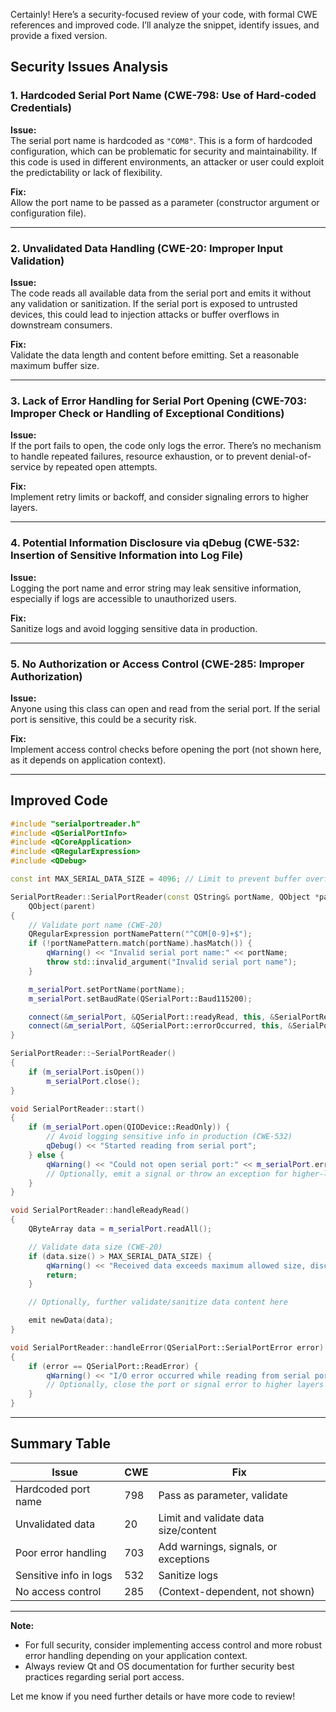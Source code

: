 Certainly! Here’s a security-focused review of your code, with formal CWE references and improved code. I’ll analyze the snippet, identify issues, and provide a fixed version.

## Security Issues Analysis

### 1. Hardcoded Serial Port Name (CWE-798: Use of Hard-coded Credentials)
**Issue:**  
The serial port name is hardcoded as `"COM8"`. This is a form of hardcoded configuration, which can be problematic for security and maintainability. If this code is used in different environments, an attacker or user could exploit the predictability or lack of flexibility.

**Fix:**  
Allow the port name to be passed as a parameter (constructor argument or configuration file).

---

### 2. Unvalidated Data Handling (CWE-20: Improper Input Validation)
**Issue:**  
The code reads all available data from the serial port and emits it without any validation or sanitization. If the serial port is exposed to untrusted devices, this could lead to injection attacks or buffer overflows in downstream consumers.

**Fix:**  
Validate the data length and content before emitting. Set a reasonable maximum buffer size.

---

### 3. Lack of Error Handling for Serial Port Opening (CWE-703: Improper Check or Handling of Exceptional Conditions)
**Issue:**  
If the port fails to open, the code only logs the error. There’s no mechanism to handle repeated failures, resource exhaustion, or to prevent denial-of-service by repeated open attempts.

**Fix:**  
Implement retry limits or backoff, and consider signaling errors to higher layers.

---

### 4. Potential Information Disclosure via qDebug (CWE-532: Insertion of Sensitive Information into Log File)
**Issue:**  
Logging the port name and error string may leak sensitive information, especially if logs are accessible to unauthorized users.

**Fix:**  
Sanitize logs and avoid logging sensitive data in production.

---

### 5. No Authorization or Access Control (CWE-285: Improper Authorization)
**Issue:**  
Anyone using this class can open and read from the serial port. If the serial port is sensitive, this could be a security risk.

**Fix:**  
Implement access control checks before opening the port (not shown here, as it depends on application context).

---

## Improved Code

```cpp
#include "serialportreader.h"
#include <QSerialPortInfo>
#include <QCoreApplication>
#include <QRegularExpression>
#include <QDebug>

const int MAX_SERIAL_DATA_SIZE = 4096; // Limit to prevent buffer overflow

SerialPortReader::SerialPortReader(const QString& portName, QObject *parent) :
    QObject(parent)
{
    // Validate port name (CWE-20)
    QRegularExpression portNamePattern("^COM[0-9]+$");
    if (!portNamePattern.match(portName).hasMatch()) {
        qWarning() << "Invalid serial port name:" << portName;
        throw std::invalid_argument("Invalid serial port name");
    }

    m_serialPort.setPortName(portName);
    m_serialPort.setBaudRate(QSerialPort::Baud115200);

    connect(&m_serialPort, &QSerialPort::readyRead, this, &SerialPortReader::handleReadyRead);
    connect(&m_serialPort, &QSerialPort::errorOccurred, this, &SerialPortReader::handleError);
}

SerialPortReader::~SerialPortReader()
{
    if (m_serialPort.isOpen())
        m_serialPort.close();
}

void SerialPortReader::start()
{
    if (m_serialPort.open(QIODevice::ReadOnly)) {
        // Avoid logging sensitive info in production (CWE-532)
        qDebug() << "Started reading from serial port";
    } else {
        qWarning() << "Could not open serial port:" << m_serialPort.errorString();
        // Optionally, emit a signal or throw an exception for higher-level handling
    }
}

void SerialPortReader::handleReadyRead()
{
    QByteArray data = m_serialPort.readAll();

    // Validate data size (CWE-20)
    if (data.size() > MAX_SERIAL_DATA_SIZE) {
        qWarning() << "Received data exceeds maximum allowed size, discarding";
        return;
    }

    // Optionally, further validate/sanitize data content here

    emit newData(data);
}

void SerialPortReader::handleError(QSerialPort::SerialPortError error)
{
    if (error == QSerialPort::ReadError) {
        qWarning() << "I/O error occurred while reading from serial port:" << m_serialPort.errorString();
        // Optionally, close the port or signal error to higher layers
    }
}
```

---

## Summary Table

| Issue | CWE | Fix |
|-------|-----|-----|
| Hardcoded port name | 798 | Pass as parameter, validate |
| Unvalidated data | 20 | Limit and validate data size/content |
| Poor error handling | 703 | Add warnings, signals, or exceptions |
| Sensitive info in logs | 532 | Sanitize logs |
| No access control | 285 | (Context-dependent, not shown) |

---

**Note:**  
- For full security, consider implementing access control and more robust error handling depending on your application context.
- Always review Qt and OS documentation for further security best practices regarding serial port access.

Let me know if you need further details or have more code to review!